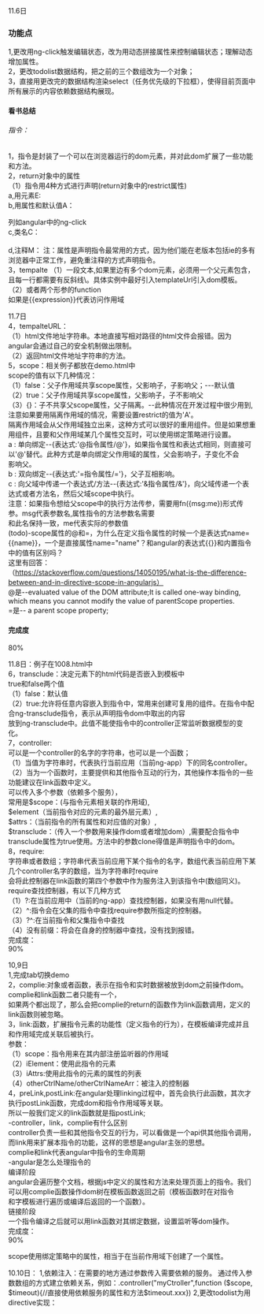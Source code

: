 11.6日<br>
### 功能点<br>
1,更改用ng-click触发编辑状态，改为用动态拼接属性来控制编辑状态；理解动态增加属性。<br>
2，更改todolist数据结构，把之前的三个数组改为一个对象；<br>
3，直接用更改完的数据结构渲染select（任务优先级的下拉框），使得目前页面中所有展示的内容依赖数据结构展现。<br>
#### 看书总结<br>
###### 指令：<br>
1，指令是封装了一个可以在浏览器运行的dom元素，并对此dom扩展了一些功能和方法。<br>
2，return对象中的属性<br>
   （1）指令用4种方式进行声明(return对象中的restrict属性) <br>
        a,用元素E:<my-directive></my-directive> <br>
        b,用属性和默认值A：<div my-directive="值/表达式"></div> 列如angular中的ng-click <br>
        c,类名C：<div class="my-directive:值/表达式"></div>   <br>
        d,注释M：
        注：属性是声明指令最常用的方式，因为他们能在老版本包括ie的多有浏览器中正常工作，避免重注释的方式声明指令。<br>
3，tempalte
（1）一段文本,如果里边有多个dom元素，必须用一个父元素包含，且每一行都需要有反斜线\。具体实例中最好引入templateUrl引入dom模板。<br>
（2）或者两个形参的function<br>
如果是{{expression}}代表访问作用域

11.7日<br>
4，tempalteURL：<br>
（1）html文件地址字符串。本地直接写相对路径的html文件会报错。因为angular会通过自己的安全机制做出限制。<br>
（2）返回html文件地址字符串的方法。<br>
5，scope：相关例子都放在demo.html中<br>
scope的值有以下几种情况：<br>
（1）false：父子作用域共享scope属性，父影响子，子影响父；---默认值<br>
（2）true：父子作用域共享scope属性，父影响子，子不影响父<br>
（3）{}：子不共享父scope属性，父子隔离。--此种情况在开发过程中很少用到,注意如果要用隔离作用域的情况，需要设置restrict的值为'A'。<br>
隔离作用域会从父作用域独立出来，这种方式可以很好的重用组件。但是如果想重用组件，且要和父作用域某几个属性交互时，可以使用绑定策略进行设置。<br>
    a : 单向绑定--{表达式:'@指令属性/@'}，如果指令属性和表达式相同，则直接可以'@'替代。此种方式是单向绑定父作用域的属性，父会影响子，子变化不会<br>
      影响父。<br>
    b : 双向绑定--{表达式:'=指令属性/='}，父子互相影响。<br>
    c : 向父域中传递一个表达式/方法--{表达式:'&指令属性/&'}，向父域传递一个表达式或者方法名，然后父域scope中执行。<br>
      注意：如果指令想给父scope中的执行方法传参，需要用fn({msg:me})形式传参。msg代表参数名,属性指令的方法参数名需要<br>
            和此名保持一致，me代表实际的参数值<br>
(todo)-scope属性的@和=，为什么在定义指令属性的时候一个是表达式name={{name}}，一个是直接属性name="name"？和angular的表达式{{}}和内置指令中的值有区别吗？<br>
这里有回答：<br>
（https://stackoverflow.com/questions/14050195/what-is-the-difference-between-and-in-directive-scope-in-angularjs）<br>
@是--evaluated value of the DOM attribute;It is called one-way binding, which means you cannot modify the value of parentScope properties.<br>
=是-- a parent scope property;<br>

#### 完成度<br>
80%<br>


11.8日：例子在1008.html中<br>
6，transclude：决定元素下的html代码是否嵌入到模板中<br>
true和false两个值<br>
（1）false：默认值<br>
（2）true:允许将任意内容嵌入到指令中，常用来创建可复用的组件。在指令中配合ng-transclude指令，表示从声明指令dom中取出的内容<br>
放到ng-transclude中。此值不能使指令中的controller正常监听数据模型的变化。<br>
7，controller:<br>
可以是一个controller的名字的字符串，也可以是一个函数；<br>
（1）当值为字符串时，代表执行当前应用（当前ng-app）下的同名controller。<br>
（2）当为一个函数时，主要提供和其他指令互动的行为，其他操作本指令的一些功能建议在link函数中定义。<br>
     可以传入多个参数（依赖多个服务），<br>
    常用是$scope：(与指令元素相关联的作用域),<br>
    $element（当前指令对应的元素的最外层元素）,<br>
    $attrs：（当前指令的所有属性和对应值的对象）,<br>
    $transclude：（传入一个参数用来操作dom或者增加dom）,需要配合指令中transclude属性为true使用。方法中的参数clone得值是声明指令中的dom。<br>
8，require:<br>
字符串或者数组；字符串代表当前应用下某个指令的名字，数组代表当前应用下某几个controller名字的数组，当为字符串时require<br>
会将此控制器在link函数的第四个参数中作为服务注入到该指令中(数组同义)。<br>
require查找控制器，有以下几种方式<br>
（1）?:在当前应用中（当前的ng-app）查找控制器，如果没有用null代替。<br>
（2）^:指令会在父集的指令中查找require参数所指定的控制器。<br>
（3）?^:在当前指令和父集指令中查找<br>
（4）没有前缀：将会在自身的控制器中查找，没有找到报错。<br>
完成度：<br>
90%<br>

10,9日<br>
1,完成tab切换demo<br>
2，complie:对象或者函数，表示在指令和实时数据被放到dom之前操作dom。complie和link函数二者只能有一个，<br>
如果两个都出现了，那么会把complie的return的函数作为link函数调用，定义的link函数则被忽略。<br>
3，link:函数，扩展指令元素的功能性（定义指令的行为），在模板编译完成并且和作用域完成关联后被执行。<br>
参数：<br>
（1）scope：指令用来在其内部注册监听器的作用域<br>
（2）iElement：使用此指令的元素<br>
（3）iAttrs:使用此指令的元素的属性的列表<br>
（4）otherCtrlName/otherCtrlNameArr：被注入的控制器<br>
4，preLink,postLink:在angular处理linking过程中，首先会执行此函数，其次才执行postLink函数，完成dom和指令作用域等关联。<br>
所以一般我们定义的link函数就是指postLink;<br>
-controller，link，complie有什么区别<br>
controller负责一些和其他指令交互的行为，可以看做是一个api供其他指令调用，而link用来扩展本指令的功能，这样的思想是angular主张的思想。<br>
complie和link代表angular中指令的生命周期<br>
-angular是怎么处理指令的<br>
编译阶段<br>
angular会遍历整个文档，根据js中定义的属性和方法来处理页面上的指令。我们可以用complie函数操作dom树在模板函数返回之前（模板函数时在对指令<br>
和字模板进行遍历或编译后返回的一个函数）。<br>
链接阶段<br>
一个指令编译之后就可以用link函数对其绑定数据，设置监听等dom操作。<br>
完成度：<br>
90%<br>


scope使用绑定策略中的属性，相当于在当前作用域下创建了一个属性。<br>

10.10日：
1,依赖注入：在需要的地方通过参数传入需要依赖的服务。
通过传入参数数组的方式建立依赖关系，例如：.controller("myCtroller",function ($scope, $timeout){//直接使用依赖服务的属性和方法$timeout.xxx})
2,更改todolist为用directive实现：


















